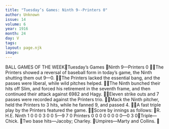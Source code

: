 ```yaml
---
title: "Tuesday’s Games: Ninth 9--Printers 0"
author: Unknown
issue: 14
volume: 6
year: 1916
month: 24
day: V
tags:
layout: page.njk
image:
---
```

BALL GAMES OF THE WEEKTuesday’s Games Ninth 9—Printers 0 The Printers showed a reversal of baseball form in today’s game, the Ninth shutting them out 9—0. The Printers lacked the essential bang, and the passes were liberal, while wild pitches helped. The Ninth bunched their hits off Slim, and forced his retirement in the seventh frame, and then continued their attack against 6982 and Hagy. Eleven strike outs and 7 passes were recorded against the Printers trio. Mack the Ninth pitcher, held the Printers to 3 hits, while he fanned 9, and passed 4. A fast triple play by the Printers featured the game. Score by innings as follows: R. H.E. Ninth 1 0 0 0 3 0 0 5—9 7 0 Printers 0 0 0 0 0 0 0 0—0 3 0Triple—Chick. Two base hits—Jacoby; Charley. Umpires—Marty and Collins. 
